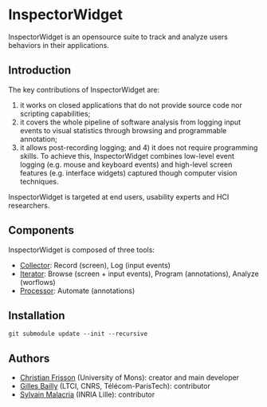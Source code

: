 # InspectorWidget

InspectorWidget is an opensource suite to track and analyze users behaviors in their applications. 

## Introduction

The key contributions of InspectorWidget are:
1) it works on closed applications that do not provide source code nor scripting capabilities; 
2) it covers the whole pipeline of software analysis from logging input events to visual statistics through browsing and programmable annotation; 
3) it allows post-recording logging; and 4) it does not require programming skills. To achieve this, InspectorWidget combines low-level event logging (e.g. mouse and keyboard events) and high-level screen features (e.g. interface widgets) captured though computer vision techniques. 

InspectorWidget is targeted at end users, usability experts and HCI researchers.

## Components

InspectorWidget is composed of three tools:
- [Collector](https://github.com/ChristianFrisson/Collector): Record (screen), Log (input events) 
- [Iterator](https://github.com/ChristianFrisson/Iterator): Browse (screen + input events), Program (annotations), Analyze (worflows)
- [Processor](https://github.com/ChristianFrisson/Processor): Automate (annotations)

## Installation
```
git submodule update --init --recursive
```

## Authors
 * [Christian Frisson](http://christian.frisson.re) (University of Mons): creator and main developer
 * [Gilles Bailly](http://www.gillesbailly.fr) (LTCI, CNRS, Télécom-ParisTech): contributor
 * [Sylvain Malacria](http://www.malacria.fr) (INRIA Lille): contributor